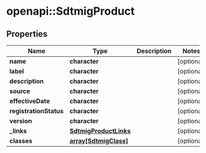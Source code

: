 # openapi::SdtmigProduct


## Properties
Name | Type | Description | Notes
------------ | ------------- | ------------- | -------------
**name** | **character** |  | [optional] 
**label** | **character** |  | [optional] 
**description** | **character** |  | [optional] 
**source** | **character** |  | [optional] 
**effectiveDate** | **character** |  | [optional] 
**registrationStatus** | **character** |  | [optional] 
**version** | **character** |  | [optional] 
**_links** | [**SdtmigProductLinks**](SdtmigProductLinks.md) |  | [optional] 
**classes** | [**array[SdtmigClass]**](SdtmigClass.md) |  | [optional] 


